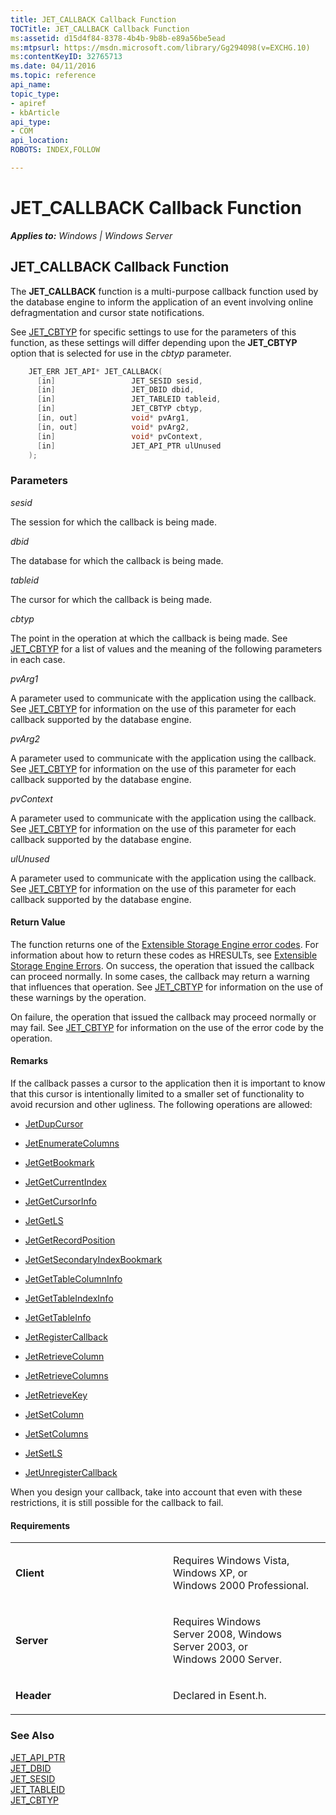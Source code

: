 ```yaml
---
title: JET_CALLBACK Callback Function
TOCTitle: JET_CALLBACK Callback Function
ms:assetid: d15d4f84-8378-4b4b-9b8b-e89a56be5ead
ms:mtpsurl: https://msdn.microsoft.com/library/Gg294098(v=EXCHG.10)
ms:contentKeyID: 32765713
ms.date: 04/11/2016
ms.topic: reference
api_name: 
topic_type: 
- apiref
- kbArticle
api_type: 
- COM
api_location: 
ROBOTS: INDEX,FOLLOW

---
```


# JET_CALLBACK Callback Function


_**Applies to:** Windows | Windows Server_

## JET_CALLBACK Callback Function

The **JET_CALLBACK** function is a multi-purpose callback function used by the database engine to inform the application of an event involving online defragmentation and cursor state notifications.

See [JET_CBTYP](gg294071\(v=exchg.10\).md) for specific settings to use for the parameters of this function, as these settings will differ depending upon the **JET_CBTYP** option that is selected for use in the *cbtyp* parameter.

```cpp
    JET_ERR JET_API* JET_CALLBACK(
      [in]                 JET_SESID sesid,
      [in]                 JET_DBID dbid,
      [in]                 JET_TABLEID tableid,
      [in]                 JET_CBTYP cbtyp,
      [in, out]            void* pvArg1,
      [in, out]            void* pvArg2,
      [in]                 void* pvContext,
      [in]                 JET_API_PTR ulUnused
    );
```

### Parameters

*sesid*

The session for which the callback is being made.

*dbid*

The database for which the callback is being made.

*tableid*

The cursor for which the callback is being made.

*cbtyp*

The point in the operation at which the callback is being made. See [JET_CBTYP](gg294071\(v=exchg.10\).md) for a list of values and the meaning of the following parameters in each case.

*pvArg1*

A parameter used to communicate with the application using the callback. See [JET_CBTYP](gg294071\(v=exchg.10\).md) for information on the use of this parameter for each callback supported by the database engine.

*pvArg2*

A parameter used to communicate with the application using the callback. See [JET_CBTYP](gg294071\(v=exchg.10\).md) for information on the use of this parameter for each callback supported by the database engine.

*pvContext*

A parameter used to communicate with the application using the callback. See [JET_CBTYP](gg294071\(v=exchg.10\).md) for information on the use of this parameter for each callback supported by the database engine.

*ulUnused*

A parameter used to communicate with the application using the callback. See [JET_CBTYP](gg294071\(v=exchg.10\).md) for information on the use of this parameter for each callback supported by the database engine.

#### Return Value

The function returns one of the [Extensible Storage Engine error codes](gg269297\(v=exchg.10\).md). For information about how to return these codes as HRESULTs, see [Extensible Storage Engine Errors](gg269184\(v=exchg.10\).md). On success, the operation that issued the callback can proceed normally. In some cases, the callback may return a warning that influences that operation. See [JET_CBTYP](gg294071\(v=exchg.10\).md) for information on the use of these warnings by the operation.

On failure, the operation that issued the callback may proceed normally or may fail. See [JET_CBTYP](gg294071\(v=exchg.10\).md) for information on the use of the error code by the operation.

#### Remarks

If the callback passes a cursor to the application then it is important to know that this cursor is intentionally limited to a smaller set of functionality to avoid recursion and other ugliness. The following operations are allowed:

  - [JetDupCursor](gg269193\(v=exchg.10\).md)

  - [JetEnumerateColumns](gg269321\(v=exchg.10\).md)

  - [JetGetBookmark](gg269221\(v=exchg.10\).md)

  - [JetGetCurrentIndex](gg294041\(v=exchg.10\).md)

  - [JetGetCursorInfo](gg294126\(v=exchg.10\).md)

  - [JetGetLS](gg269234\(v=exchg.10\).md)

  - [JetGetRecordPosition](gg269316\(v=exchg.10\).md)

  - [JetGetSecondaryIndexBookmark](gg269285\(v=exchg.10\).md)

  - [JetGetTableColumnInfo](gg294061\(v=exchg.10\).md)

  - [JetGetTableIndexInfo](gg294102\(v=exchg.10\).md)

  - [JetGetTableInfo](gg269177\(v=exchg.10\).md)

  - [JetRegisterCallback](gg269175\(v=exchg.10\).md)

  - [JetRetrieveColumn](gg269198\(v=exchg.10\).md)

  - [JetRetrieveColumns](gg294135\(v=exchg.10\).md)

  - [JetRetrieveKey](gg294051\(v=exchg.10\).md)

  - [JetSetColumn](gg294137\(v=exchg.10\).md)

  - [JetSetColumns](gg294050\(v=exchg.10\).md)

  - [JetSetLS](gg269243\(v=exchg.10\).md)

  - [JetUnregisterCallback](gg294116\(v=exchg.10\).md)

When you design your callback, take into account that even with these restrictions, it is still possible for the callback to fail.

#### Requirements

<table>
<colgroup>
<col style="width: 50%" />
<col style="width: 50%" />
</colgroup>
<tbody>
<tr class="odd">
<td><p><strong>Client</strong></p></td>
<td><p>Requires Windows Vista, Windows XP, or Windows 2000 Professional.</p></td>
</tr>
<tr class="even">
<td><p><strong>Server</strong></p></td>
<td><p>Requires Windows Server 2008, Windows Server 2003, or Windows 2000 Server.</p></td>
</tr>
<tr class="odd">
<td><p><strong>Header</strong></p></td>
<td><p>Declared in Esent.h.</p></td>
</tr>
</tbody>
</table>


### See Also

[JET_API_PTR](gg269209\(v=exchg.10\).md)  
[JET_DBID](gg269248\(v=exchg.10\).md)  
[JET_SESID](gg269253\(v=exchg.10\).md)  
[JET_TABLEID](gg269182\(v=exchg.10\).md)  
[JET_CBTYP](gg294071\(v=exchg.10\).md)

